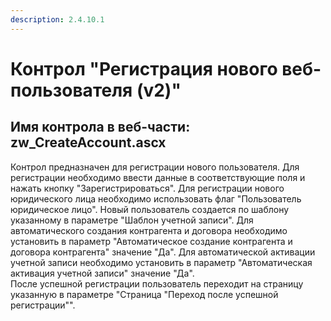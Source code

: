 ```yaml
---
description: 2.4.10.1
---
```


# Контрол "Регистрация нового веб-пользователя \(v2\)"

## Имя контрола в веб-части: zw\_CreateAccount.ascx

Контрол предназначен для регистрации нового пользователя. Для регистрации необходимо ввести данные в соответствующие поля и нажать кнопку "Зарегистрироваться". Для регистрации нового юридического лица необходимо использовать флаг "Пользователь юридическое лицо". Новый пользователь создается по шаблону указанному в параметре "Шаблон учетной записи". Для автоматического создания контрагента и договора необходимо установить в параметр "Автоматическое создание контрагента и договора контрагента" значение "Да". Для автоматической активации учетной записи необходимо установить в параметр "Автоматическая активация учетной записи" значение "Да".  
После успешной регистрации пользователь переходит на страницу указанную в параметре "Страница "Переход после успешной регистрации"".

